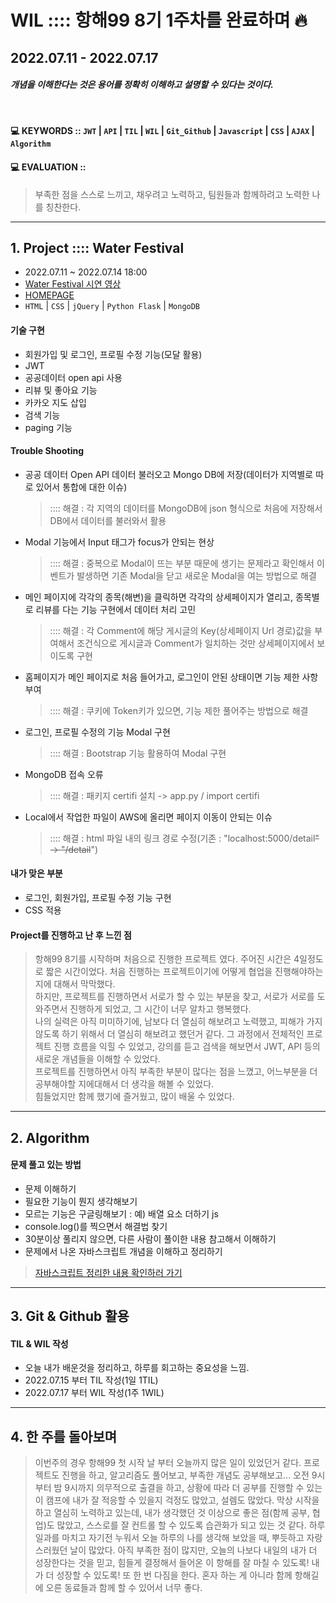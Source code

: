 # WIL :::: 항해99 8기 1주차를 완료하며 🔥 
## 2022.07.11 - 2022.07.17
#### **_개념을 이해한다는 것은 용어를 정확히 이해하고 설명할 수 있다는 것이다._**
<br />

#### 💻 KEYWORDS :: `JWT` | `API` | `TIL` | `WIL` | `Git_Github` | `Javascript` | `CSS` | `AJAX` | `Algorithm`
#### 💻 EVALUATION :: 
> 부족한 점을 스스로 느끼고, 채우려고 노력하고, 팀원들과 함께하려고 노력한 나를 칭찬한다.

----
## 1. Project :::: Water Festival

- 2022.07.11 ~ 2022.07.14 18:00
- [Water Festival 시연 영상]("https://youtu.be/tOtJSyLHPxk")
- [HOMEPAGE]("http://sparta-rio.shop/")
- `HTML` | `CSS` | `jQuery` | `Python Flask` | `MongoDB`

#### 기술 구현
- 회원가입 및 로그인, 프로필 수정 기능(모달 활용)
- JWT
- 공공데이터 open api 사용
- 리뷰 및 좋아요 기능
- 카카오 지도 삽입
- 검색 기능
- paging 기능

#### Trouble Shooting
- 공공 데이터 Open API 데이터 불러오고 Mongo DB에 저장(데이터가 지역별로 따로 있어서 통합에 대한 이슈)
    > :::: 해결 : 각 지역의 데이터를 MongoDB에 json 형식으로 처음에 저장해서 DB에서 데이터를 불러와서 활용
- Modal 기능에서 Input 태그가 focus가 안되는 현상
    > :::: 해결 : 중복으로 Modal이 뜨는 부분 때문에 생기는 문제라고 확인해서 이벤트가 발생하면 기존 Modal을 닫고 새로운 Modal을 여는 방법으로 해결
- 메인 페이지에 각각의 종목(해변)을 클릭하면 각각의 상세페이지가 열리고, 종목별로 리뷰를 다는 기능 구현에서 데이터 처리 고민
    > :::: 해결 : 각 Comment에 해당 게시글의 Key(상세페이지 Url 경로)값을 부여해서 조건식으로 게시글과 Comment가 일치하는 것만 상세페이지에서 보이도록 구현
- 홈페이지가 메인 페이지로 처음 들어가고, 로그인이 안된 상태이면 기능 제한 사항 부여
    > :::: 해결 : 쿠키에 Token키가 있으면, 기능 제한 풀어주는 방법으로 해결
- 로그인, 프로필 수정의 기능 Modal 구현
    > :::: 해결 : Bootstrap 기능 활용하여 Modal 구현
- MongoDB 접속 오류 
    > :::: 해결 : 패키지 certifi 설치 -> app.py / import certifi  
- Local에서 작업한 파일이 AWS에 올리면 페이지 이동이 안되는 이슈
    > :::: 해결 : html 파일 내의 링크 경로 수정(기존 : "localhost:5000/detail~~" -> "/detail~~")

#### 내가 맞은 부분
- 로그인, 회원가입, 프로필 수정 기능 구현
- CSS 적용

#### Project를 진행하고 난 후 느낀 점
> 항해99 8기를 시작하며 처음으로 진행한 프로젝트 였다. 주어진 시간은 4일정도로 짧은 시간이었다. 처음 진행하는 프로젝트이기에 어떻게 협업을 진행해야하는 지에 대해서 막막했다.<br />
> 하지만, 프로젝트를 진행하면서 서로가 할 수 있는 부분을 찾고, 서로가 서로를 도와주면서 진행하게 되었고, 그 시간이 너무 알차고 행복했다.<br />
> 나의 실력은 아직 미미하기에, 남보다 더 열심히 해보려고 노력했고, 피해가 가지 않도록 하기 위해서 더 열심히 해보려고 했던거 같다. 그 과정에서 전체적인 프로젝트 진행 흐름을 익힐 수 있었고, 강의를 듣고 검색을 해보면서 JWT, API 등의 새로운 개념들을 이해할 수 있었다. <br />
> 프로젝트를 진행하면서 아직 부족한 부분이 많다는 점을 느꼈고, 어느부분을 더 공부해야할 지에대해서 더 생각을 해볼 수 있었다. <br />
> 힘들었지만 함께 했기에 즐거웠고, 많이 배울 수 있었다. <br />

-----

## 2. Algorithm

#### 문제 풀고 있는 방법
- 문제 이해하기
- 필요한 기능이 뭔지 생각해보기
- 모르는 기능은 구글링해보기 : 예) 배열 요소 더하기 js
- console.log()를 찍으면서 해결법 찾기
- 30분이상 풀리지 않으면, 다른 사람이 풀이한 내용 참고해서 이해하기
- 문제에서 나온 자바스크립트 개념을 이해하고 정리하기
> [자바스크립트 정리한 내용 확인하러 가기]("https://github.com/YooJinRa/til/tree/main/Javascript")

-----

## 3. Git & Github 활용

#### TIL & WIL 작성
- 오늘 내가 배운것을 정리하고, 하루를 회고하는 중요성을 느낌.
- 2022.07.15 부터 TIL 작성(1일 1TIL)
- 2022.07.17 부터 WIL 작성(1주 1WIL)

-----

## 4. 한 주를 돌아보며
> 이번주의 경우 항해99 첫 시작 날 부터 오늘까지 많은 일이 있었던거 같다. 프로젝트도 진행을 하고, 알고리즘도 풀어보고, 부족한 개념도 공부해보고...
> 오전 9시부터 밤 9시까지 의무적으로 출결을 하고, 상황에 따라 더 공부를 진행할 수 있는 이 캠프에 내가 잘 적응할 수 있을지 걱정도 많았고, 설렘도 많았다. 
> 막상 시작을 하고 열심히 노력하고 있는데, 내가 생각했던 것 이상으로 좋은 점(함께 공부, 협업)도 많았고, 스스로를 잘 컨트롤 할 수 있도록 습관화가 되고 있는 것 같다.
> 하루 일과를 마치고 자기전 누워서 오늘 하루의 나를 생각해 보았을 때, 뿌듯하고 자랑스러웠던 날이 많았다.
> 아직 부족한 점이 많지만, 오늘의 나보다 내일의 내가 더 성장한다는 것을 믿고, 힘들게 결정해서 들어온 이 항해를 잘 마칠 수 있도록! 내가 더 성장할 수 있도록! 또 한 번 다짐을 한다.
> 혼자 하는 게 아니라 함께 항해길에 오른 동료들과 함께 할 수 있어서 너무 좋다.